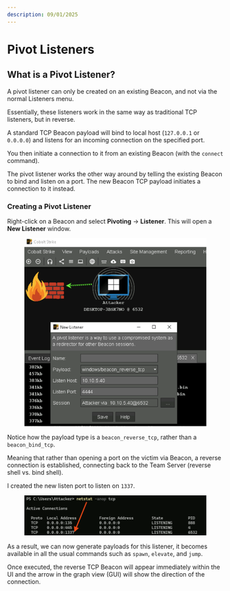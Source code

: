 ```yaml
---
description: 09/01/2025
---
```


# Pivot Listeners

## What is a Pivot Listener?

A pivot listener can only be created on an existing Beacon, and not via the normal Listeners menu.&#x20;

Essentially, these listeners work in the same way as traditional TCP listeners, but in reverse.

A standard TCP Beacon payload will bind to local host (`127.0.0.1` or `0.0.0.0`) and listens for an incoming connection on the specified port.&#x20;

You then initiate a connection to it from an existing Beacon (with the `connect` command).

The pivot listener works the other way around by telling the existing Beacon to bind and listen on a port. The new Beacon TCP payload initiates a connection to it instead.

### Creating a Pivot Listener

Right-click on a Beacon and select **Pivoting** -> **Listener**. This will open a **New Listener** window.

<figure><img src="../.gitbook/assets/image (9).png" alt=""><figcaption></figcaption></figure>

Notice how the payload type is a `beacon_reverse_tcp`, rather than a `beacon_bind_tcp`.&#x20;

Meaning that rather than opening a port on the victim via Beacon, a reverse connection is established, connecting back to the Team Server (reverse shell vs. bind shell).

I created the new listen port to listen on `1337`.&#x20;

<figure><img src="../.gitbook/assets/image (10).png" alt=""><figcaption></figcaption></figure>

As a result, we can now generate payloads for this listener, it becomes available in all the usual commands such as `spawn`, `elevate`, and `jump`.

Once executed, the reverse TCP Beacon will appear immediately within the UI and the arrow in the graph view (GUI) will show the direction of the connection.
